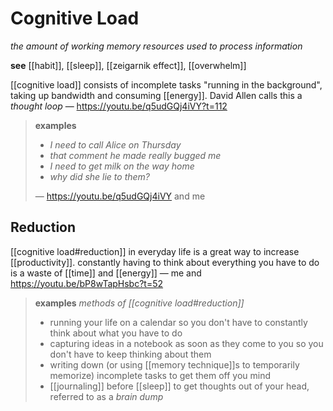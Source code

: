 # Cognitive Load

_the amount of working memory resources used to process information_

**see** [[habit]], [[sleep]], [[zeigarnik effect]], [[overwhelm]]

[[cognitive load]] consists of incomplete tasks "running in the background", taking up bandwidth and consuming [[energy]]. David Allen calls this a _thought loop_ &mdash; <https://youtu.be/q5udGQj4iVY?t=112>

> **examples**
>
> - _I need to call Alice on Thursday_
> - _that comment he made really bugged me_
> - _I need to get milk on the way home_
> - _why did she lie to them?_
>
> &mdash; <https://youtu.be/q5udGQj4iVY> and me

## Reduction

[[cognitive load#reduction]] in everyday life is a great way to increase [[productivity]]. constantly having to think about everything you have to do is a waste of [[time]] and [[energy]] &mdash; me and <https://youtu.be/bP8wTapHsbc?t=52>

> **examples** _methods of [[cognitive load#reduction]]_
>
> - running your life on a calendar so you don't have to constantly think about what you have to do
> - capturing ideas in a notebook as soon as they come to you so you don't have to keep thinking about them
> - writing down (or using [[memory technique]]s to temporarily memorize) incomplete tasks to get them off you mind
> - [[journaling]] before [[sleep]] to get thoughts out of your head, referred to as a _brain dump_
